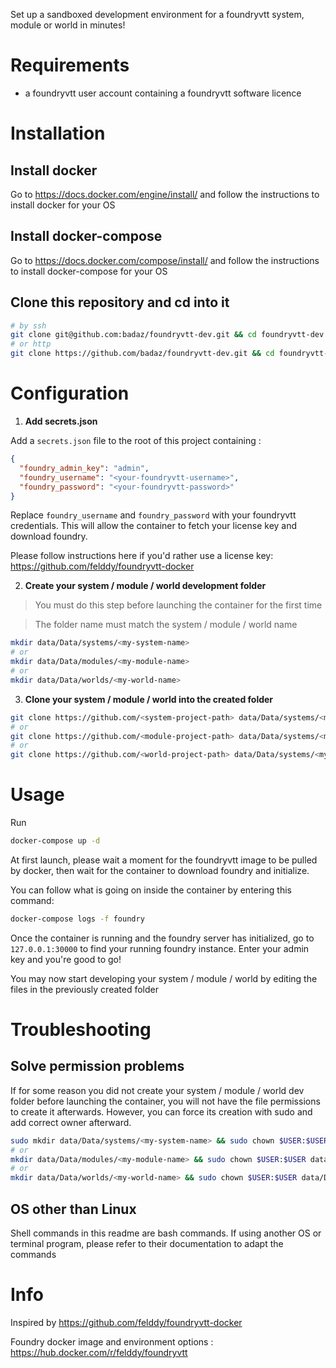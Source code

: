 Set up a sandboxed development environment for a foundryvtt system, module or world in minutes!

# Requirements
- a foundryvtt user account containing a foundryvtt software licence

# Installation

## Install docker

Go to https://docs.docker.com/engine/install/ and follow the instructions to install docker for your OS

## Install docker-compose

Go to https://docs.docker.com/compose/install/ and follow the instructions to install docker-compose for your OS
## Clone this repository and cd into it
```BASH
# by ssh
git clone git@github.com:badaz/foundryvtt-dev.git && cd foundryvtt-dev.git
# or http
git clone https://github.com/badaz/foundryvtt-dev.git && cd foundryvtt-dev.git
```

# Configuration

1. **Add secrets.json**

Add a `secrets.json` file to the root of this project containing :

```JSON
{
  "foundry_admin_key": "admin",
  "foundry_username": "<your-foundryvtt-username>",
  "foundry_password": "<your-foundryvtt-password>"
}
```

Replace `foundry_username` and `foundry_password` with your foundryvtt credentials. This will allow the container to fetch your license key and download foundry.

Please follow instructions here if you'd rather use a license key: https://github.com/felddy/foundryvtt-docker

2. **Create your system / module / world development folder**

> You must do this step before launching the container for the first time

> The folder name must match the system / module / world name


```BASH
mkdir data/Data/systems/<my-system-name>
# or
mkdir data/Data/modules/<my-module-name>
# or
mkdir data/Data/worlds/<my-world-name>
```

3. **Clone your system / module / world into the created folder**
```BASH
git clone https://github.com/<system-project-path> data/Data/systems/<my-system-name>/.
# or
git clone https://github.com/<module-project-path> data/Data/systems/<my-module-name>/.
# or
git clone https://github.com/<world-project-path> data/Data/systems/<my-world-name>/.
```

# Usage

Run

```BASH
docker-compose up -d
```

At first launch, please wait a moment for the foundryvtt image to be pulled by docker, then wait for the container to download foundry and initialize.

You can follow what is going on inside the container by entering this command:

```BASH
docker-compose logs -f foundry
```

Once the container is running and the foundry server has initialized, go to `127.0.0.1:30000` to find your running foundry instance. Enter your admin key and you're good to go!

You may now start developing your system / module / world by editing the files in the previously created folder

# Troubleshooting

## Solve permission problems

If for some reason you did not create your system / module / world dev folder before launching the container, you will not have the file permissions to create it afterwards. However, you can force its creation with sudo and add correct owner afterward.


```BASH
sudo mkdir data/Data/systems/<my-system-name> && sudo chown $USER:$USER data/Data/systems/<my-system-name>
# or
mkdir data/Data/modules/<my-module-name> && sudo chown $USER:$USER data/Data/modules/<my-module-name>
# or
mkdir data/Data/worlds/<my-world-name> && sudo chown $USER:$USER data/Data/worlds/<my-world-name>
```

## OS other than Linux
Shell commands in this readme are bash commands. If using another OS or terminal program, please refer to their documentation to adapt the commands

# Info
 Inspired by https://github.com/felddy/foundryvtt-docker

 Foundry docker image and environment options : https://hub.docker.com/r/felddy/foundryvtt